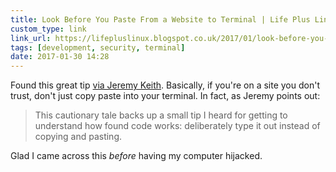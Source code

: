 ```yaml
---
title: Look Before You Paste From a Website to Terminal | Life Plus Linux
custom_type: link
link_url: https://lifepluslinux.blogspot.co.uk/2017/01/look-before-you-paste-from-website-to.html
tags: [development, security, terminal]
date: 2017-01-30 14:28
---
```

Found this great tip [via Jeremy Keith](https://adactio.com/links/11785). Basically, if you're on a site you don't trust, don't just copy paste into your terminal. In fact, as Jeremy points out:

> This cautionary tale backs up a small tip I heard for getting to understand how found code works: deliberately type it out instead of copying and pasting.

Glad I came across this *before* having my computer hijacked.
